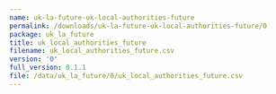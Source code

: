 ```yaml
---
name: uk-la-future-uk-local-authorities-future
permalink: /downloads/uk-la-future-uk-local-authorities-future/0
package: uk_la_future
title: uk_local_authorities_future
filename: uk_local_authorities_future.csv
version: '0'
full_version: 0.1.1
file: /data/uk_la_future/0/uk_local_authorities_future.csv
---
```

